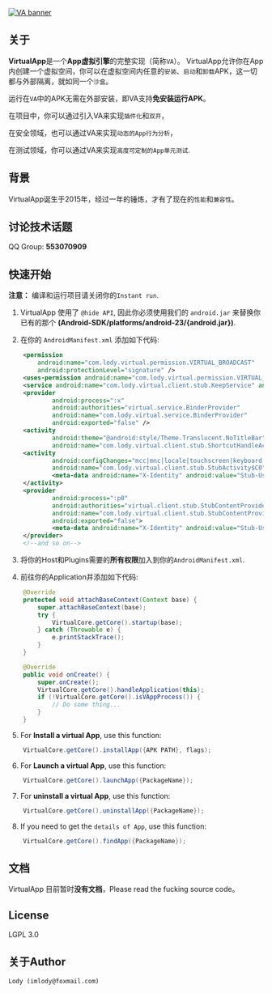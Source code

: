 [![VA banner](https://raw.githubusercontent.com/asLody/VirtualApp/master/banner.png)](https://github.com/asLody/VirtualApp)

关于
---
**VirtualApp**是一个**App虚拟引擎**的完整实现（简称`VA`）。
VirtualApp允许你在App内创建一个虚拟空间，你可以在虚拟空间内任意的`安装`、`启动`和`卸载`APK，这一切都与外部隔离，就如同一个`沙盒`。

运行在`VA`中的APK无需在外部安装，即VA支持**免安装运行APK**。

在项目中，你可以通过引入VA来实现`插件化`和`双开`，

在安全领域，也可以通过VA来实现`动态的App行为分析`，

在测试领域，你可以通过VA来实现`高度可定制的App单元测试`.

背景
---

VirtualApp诞生于2015年，经过一年的锤炼，才有了现在的`性能`和`兼容性`。

讨论技术话题
----------

QQ Group: **553070909**

快速开始
------

**注意：** 编译和运行项目请关闭你的`Instant run`.

1. VirtualApp 使用了 `@hide API`, 
因此你必须使用我们的 `android.jar` 来替换你已有的那个 **(Android-SDK/platforms/android-23/{android.jar})**. 

2. 在你的 `AndroidManifest.xml` 添加如下代码:
```xml
    <permission
        android:name="com.lody.virtual.permission.VIRTUAL_BROADCAST"
        android:protectionLevel="signature" />
    <uses-permission android:name="com.lody.virtual.permission.VIRTUAL_BROADCAST" />
    <service android:name="com.lody.virtual.client.stub.KeepService" android:process=":x"/>
    <provider
            android:process=":x"
            android:authorities="virtual.service.BinderProvider"
            android:name="com.lody.virtual.service.BinderProvider"
            android:exported="false" />
    <activity
            android:theme="@android:style/Theme.Translucent.NoTitleBar"
            android:name="com.lody.virtual.client.stub.ShortcutHandleActivity" android:exported="true"/>        
    <activity
            android:configChanges="mcc|mnc|locale|touchscreen|keyboard|keyboardHidden|navigation|orientation|screenLayout|uiMode|screenSize|smallestScreenSize|fontScale"
            android:name="com.lody.virtual.client.stub.StubActivity$C0" android:process=":p0" >
            <meta-data android:name="X-Identity" android:value="Stub-User"/>
    </activity>
    <provider
            android:process=":p0"
            android:authorities="virtual.client.stub.StubContentProvider0"
            android:name="com.lody.virtual.client.stub.StubContentProvider$C0"
            android:exported="false">
            <meta-data android:name="X-Identity" android:value="Stub-User"/>
    </provider>
    <!--and so on-->
```
3. 将你的Host和Plugins需要的**所有权限**加入到你的`AndroidManifest.xml`.

4. 前往你的Application并添加如下代码:
```java
    @Override
    protected void attachBaseContext(Context base) {
        super.attachBaseContext(base);
        try {
            VirtualCore.getCore().startup(base);
        } catch (Throwable e) {
            e.printStackTrace();
        }
    }

    @Override
    public void onCreate() {
        super.onCreate();
        VirtualCore.getCore().handleApplication(this);
        if (!VirtualCore.getCore().isVAppProcess()) {
            // Do some thing...
        }
    }
```

5. For **Install a virtual App**, use this function:
```java
    VirtualCore.getCore().installApp({APK PATH}, flags);
```

6. For **Launch a virtual App**, use this function:
```java
    VirtualCore.getCore().launchApp({PackageName});
```

7. For **uninstall a virtual App**, use this function:
```java
    VirtualCore.getCore().uninstallApp({PackageName});
```

8. If you need to get the `details of App`, use this function:
```java
    VirtualCore.getCore().findApp({PackageName});
```


文档
-------------

VirtualApp 目前暂时**没有文档**，Please read the fucking source code。

License
-------
LGPL 3.0

关于Author
------------

    Lody (imlody@foxmail.com)
